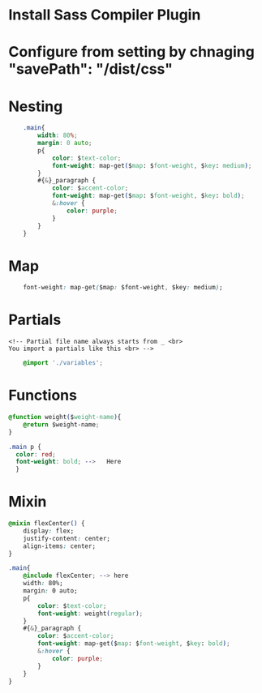 # Install Sass Compiler Plugin
# Configure from setting by chnaging "savePath": "/dist/css"

# Nesting
``` css
    .main{
        width: 80%;
        margin: 0 auto;
        p{
            color: $text-color;
            font-weight: map-get($map: $font-weight, $key: medium);
        }
        #{&}_paragraph {
            color: $accent-color;
            font-weight: map-get($map: $font-weight, $key: bold);
            &:hover {
                color: purple;
            }
        }
    }
```

# Map
```css
    font-weight: map-get($map: $font-weight, $key: medium);
```
# Partials
    <!-- Partial file name always starts from _ <br>
    You import a partials like this <br> -->
```css
    @import './variables';
```

# Functions

<!-- Here is the Function<br> -->
```css
@function weight($weight-name){
    @return $weight-name;
}
```

<!-- You can call it like this<br> -->
```css
.main p {
  color: red;
  font-weight: bold; -->   Here
  }
```
# Mixin
```css
@mixin flexCenter() {
    display: flex;
    justify-content: center;
    align-items: center;
}

```
<!-- Call it Like  <br> -->
```css
.main{
    @include flexCenter; --> here
    width: 80%;
    margin: 0 auto;
    p{
        color: $text-color;
        font-weight: weight(regular);
    }
    #{&}_paragraph {
        color: $accent-color;
        font-weight: map-get($map: $font-weight, $key: bold);
        &:hover {
            color: purple;
        }
    }
}
```

